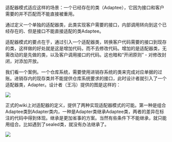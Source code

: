 适配器模式适应这样的场景：一个已经存在的类（Adaptee），它因为接口和客户需要的并不匹配而不能直接被重用。

通过定义一个单独的适配器类，此类实现客户需要的接口，内部调用转向到这个已经存在的、但是接口不能直接适配的类Adaptee。

适配器模式的要点在于，通过引入一个适配器类，转换客户代码需要的接口到现存的类，这样做的好处就是这是增加代码，而不去修改代码。增加的是适配器类，无需改动的是先做的类，以及客户调用接口的代码。这也暗和“开闭原则” - 对修改封闭，对添加开放。

我们看一个案例。一个仓库系统，需要使用进销存系统的类来完成对应单据的过账。进销存内的现存类并不能提供仓库系统要求的接口，此时设计者就引入了一个适配器类，Adapter。设计者（王冯）提供的图是这样的：


![](https://user-gold-cdn.xitu.io/2018/1/18/1610738b1ec28188?w=1355&h=668&f=png&s=64949)

正式的wiki上对适配器的定义，提供了两种实现适配器模式的可能。第一种是组合Adaptee类到Adapter类内，一种是Adapter类继承Adaptee类，两者的差异在标注的代码中得到体现。继承是更加省事的方案。当然有些条件下不能继承，就只能用组合。比如遇到了sealed类，就没有办法继承了。

![](https://user-gold-cdn.xitu.io/2017/12/29/160a1a0006b01a51?w=640&h=240&f=jpeg&s=40910)

